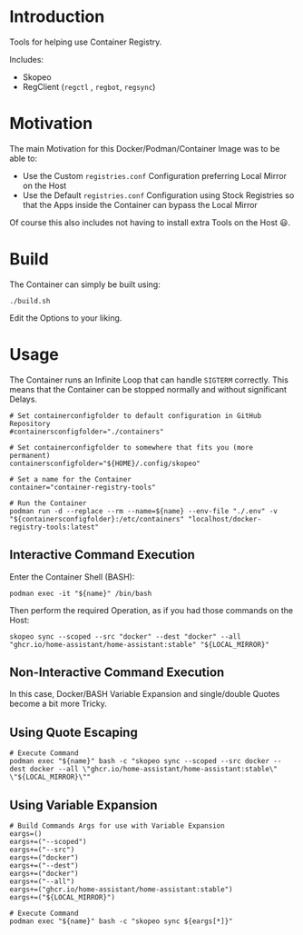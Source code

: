# Introduction
Tools for helping use Container Registry.

Includes:
- Skopeo
- RegClient (`regctl` , `regbot`, `regsync`)

# Motivation
The main Motivation for this Docker/Podman/Container Image was to be able to:
- Use the Custom `registries.conf` Configuration preferring Local Mirror on the Host
- Use the Default `registries.conf` Configuration using Stock Registries so that the Apps inside the Container can bypass the Local Mirror

Of course this also includes not having to install extra Tools on the Host :smiley:.

# Build
The Container can simply be built using:
```
./build.sh
```

Edit the Options to your liking.

# Usage
The Container runs an Infinite Loop that can handle `SIGTERM` correctly.
This means that the Container can be stopped normally and without significant Delays.

```
# Set containerconfigfolder to default configuration in GitHub Repository
#containersconfigfolder="./containers"

# Set containerconfigfolder to somewhere that fits you (more permanent)
containersconfigfolder="${HOME}/.config/skopeo"

# Set a name for the Container
container="container-registry-tools"

# Run the Container
podman run -d --replace --rm --name=${name} --env-file "./.env" -v "${containersconfigfolder}:/etc/containers" "localhost/docker-registry-tools:latest"

```

## Interactive Command Execution
Enter the Container Shell (BASH):
```
podman exec -it "${name}" /bin/bash
```

Then perform the required Operation, as if you had those commands on the Host:
```
skopeo sync --scoped --src "docker" --dest "docker" --all "ghcr.io/home-assistant/home-assistant:stable" "${LOCAL_MIRROR}"
```

## Non-Interactive Command Execution
In this case, Docker/BASH Variable Expansion and single/double Quotes become a bit more Tricky.

## Using Quote Escaping
```
# Execute Command
podman exec "${name}" bash -c "skopeo sync --scoped --src docker --dest docker --all \"ghcr.io/home-assistant/home-assistant:stable\" \"${LOCAL_MIRROR}\""
```


## Using Variable Expansion
```
# Build Commands Args for use with Variable Expansion
eargs=()
eargs+=("--scoped")
eargs+=("--src")
eargs+=("docker")
eargs+=("--dest")
eargs+=("docker")
eargs+=("--all")
eargs+=("ghcr.io/home-assistant/home-assistant:stable")
eargs+=("${LOCAL_MIRROR}")

# Execute Command
podman exec "${name}" bash -c "skopeo sync ${eargs[*]}"
```
